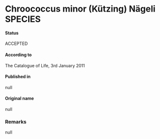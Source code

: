 # Chroococcus minor (Kützing) Nägeli SPECIES

#### Status
ACCEPTED

#### According to
The Catalogue of Life, 3rd January 2011

#### Published in
null

#### Original name
null

### Remarks
null